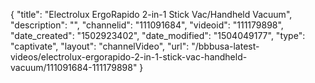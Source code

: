{
    "title": "Electrolux ErgoRapido 2-in-1 Stick Vac\/Handheld Vacuum",
    "description": "",
    "channelid": "111091684",
    "videoid": "111179898",
    "date_created": "1502923402",
    "date_modified": "1504049177",
    "type": "captivate",
    "layout": "channelVideo",
    "url": "\/bbbusa-latest-videos\/electrolux-ergorapido-2-in-1-stick-vac-handheld-vacuum\/111091684-111179898"
}